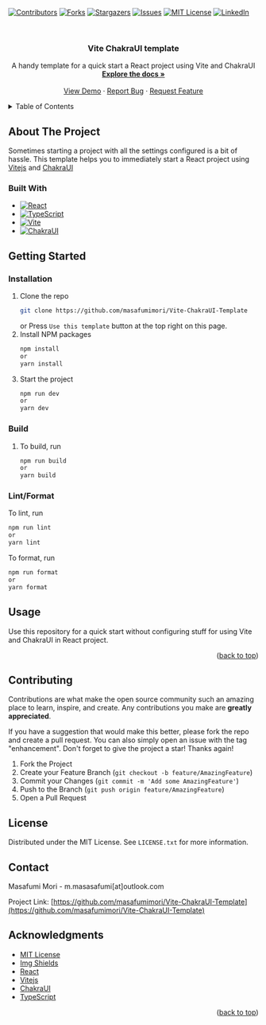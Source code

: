 <div id="top"></div>
<!--
*** Thanks for checking out the Best-README-Template. If you have a suggestion
*** that would make this better, please fork the repo and create a pull request
*** or simply open an issue with the tag "enhancement".
*** Don't forget to give the project a star!
*** Thanks again! Now go create something AMAZING! :D
-->

<!-- PROJECT SHIELDS -->
<!--
*** I'm using markdown "reference style" links for readability.
*** Reference links are enclosed in brackets [ ] instead of parentheses ( ).
*** See the bottom of this document for the declaration of the reference variables
*** for contributors-url, forks-url, etc. This is an optional, concise syntax you may use.
*** https://www.markdownguide.org/basic-syntax/#reference-style-links
-->

[![Contributors][contributors-shield]][contributors-url]
[![Forks][forks-shield]][forks-url]
[![Stargazers][stars-shield]][stars-url]
[![Issues][issues-shield]][issues-url]
[![MIT License][license-shield]][license-url]
[![LinkedIn][linkedin-shield]][linkedin-url]

<!-- PROJECT LOGO -->
<br />
<div align="center">

  <h3 align="center">Vite ChakraUI template</h3>

  <p align="center">
    A handy template for a quick start a React project using Vite and ChakraUI 
    <br />
    <a href="https://github.com/masafumimori/Vite-ChakraUI-Template"><strong>Explore the docs »</strong></a>
    <br />
    <br />
    <a href="https://github.com/masafumimori/Vite-ChakraUI-Template">View Demo</a>
    ·
    <a href="https://github.com/masafumimori/Vite-ChakraUI-Template/issues">Report Bug</a>
    ·
    <a href="https://github.com/masafumimori/Vite-ChakraUI-Template/issues">Request Feature</a>
  </p>
</div>

<!-- TABLE OF CONTENTS -->
<details>
  <summary>Table of Contents</summary>
  <ol>
    <li>
      <a href="#about-the-project">About The Project</a>
      <ul>
        <li><a href="#built-with">Built With</a></li>
      </ul>
    </li>
    <li>
      <a href="#getting-started">Getting Started</a>
      <ul>
        <li><a href="#prerequisites">Prerequisites</a></li>
        <li><a href="#installation">Installation</a></li>
      </ul>
    </li>
    <li><a href="#usage">Usage</a></li>
    <li><a href="#contributing">Contributing</a></li>
    <li><a href="#license">License</a></li>
    <li><a href="#contact">Contact</a></li>
    <li><a href="#acknowledgments">Acknowledgments</a></li>
  </ol>
</details>

<!-- ABOUT THE PROJECT -->

## About The Project

Sometimes starting a project with all the settings configured is a bit of hassle.
This template helps you to immediately start a React project using [Vitejs][vite-url] and [ChakraUI][chakraui-url]

### Built With

- [![React][react.js]][react-url]
- [![TypeScript][typescript]][typescript-url]
- [![Vite][vite.js]][vite-url]
- [![ChakraUI][chakraui]][chakraui-url]

<!-- GETTING STARTED -->

## Getting Started

### Installation

1. Clone the repo
   ```sh
   git clone https://github.com/masafumimori/Vite-ChakraUI-Template
   ```
   or
   Press `Use this template` button at the top right on this page.
2. Install NPM packages
   ```sh
   npm install
   or
   yarn install
   ```
3. Start the project
   ```sh
   npm run dev
   or
   yarn dev
   ```

### Build

1. To build, run
   ```sh
   npm run build
   or
   yarn build
   ```

### Lint/Format

To lint, run

```sh
npm run lint
or
yarn lint
```

To format, run

```sh
npm run format
or
yarn format
```

<!-- USAGE EXAMPLES -->

## Usage

Use this repository for a quick start without configuring stuff for using Vite and ChakraUI in React project.

<p align="right">(<a href="#top">back to top</a>)</p>

<!-- CONTRIBUTING -->

## Contributing

Contributions are what make the open source community such an amazing place to learn, inspire, and create. Any contributions you make are **greatly appreciated**.

If you have a suggestion that would make this better, please fork the repo and create a pull request. You can also simply open an issue with the tag "enhancement".
Don't forget to give the project a star! Thanks again!

1. Fork the Project
2. Create your Feature Branch (`git checkout -b feature/AmazingFeature`)
3. Commit your Changes (`git commit -m 'Add some AmazingFeature'`)
4. Push to the Branch (`git push origin feature/AmazingFeature`)
5. Open a Pull Request

<!-- LICENSE -->

## License

Distributed under the MIT License. See `LICENSE.txt` for more information.

<!-- CONTACT -->

## Contact

Masafumi Mori - m.masasafumi[at]outlook.com

Project Link: [https://github.com/masafumimori/Vite-ChakraUI-Template](https://github.com/masafumimori/Vite-ChakraUI-Template)

<!-- ACKNOWLEDGMENTS -->

## Acknowledgments

- [MIT License](https://opensource.org/licenses/MIT)
- [Img Shields](https://shields.io)
- [React][react-url]
- [Vitejs][vite-url]
- [ChakraUI][chakraui-url]
- [TypeScript][typescript-url]

<p align="right">(<a href="#top">back to top</a>)</p>

<!-- MARKDOWN LINKS & IMAGES -->
<!-- https://www.markdownguide.org/basic-syntax/#reference-style-links -->

[contributors-shield]: https://img.shields.io/github/contributors/masafumimori/Vite-ChakraUI-Template.svg?style=for-the-badge
[contributors-url]: https://github.com/masafumimori/Vite-ChakraUI-Template/graphs/contributors
[forks-shield]: https://img.shields.io/github/forks/masafumimori/Vite-ChakraUI-Template.svg?style=for-the-badge
[forks-url]: https://github.com/masafumimori/Vite-ChakraUI-Template/fork
[stars-shield]: https://img.shields.io/github/stars/masafumimori/Vite-ChakraUI-Template.svg?style=for-the-badge
[stars-url]: https://github.com/masafumimori/Vite-ChakraUI-Template/stargazers
[issues-shield]: https://img.shields.io/github/issues/masafumimori/Vite-ChakraUI-Template.svg?style=for-the-badge
[issues-url]: https://github.com/masafumimori/Vite-ChakraUI-Template/issues
[license-shield]: https://img.shields.io/github/license/masafumimori/Vite-ChakraUI-Template.svg?style=for-the-badge
[license-url]: https://github.com/masafumimori/Vite-ChakraUI-Template/master/LICENSE.txt
[linkedin-shield]: https://img.shields.io/badge/-LinkedIn-black.svg?style=for-the-badge&logo=linkedin&colorB=555
[linkedin-url]: https://www.linkedin.com/in/masafumi-mori-069ba219b/
[react.js]: https://img.shields.io/badge/React-20232A?style=for-the-badge&logo=react&logoColor=61DAFB
[react-url]: https://reactjs.org
[vite.js]: https://img.shields.io/badge/Vite-8B73FE?style=for-the-badge&logo=vite&logoColor=FFD028
[vite-url]: https://vitejs.dev
[chakraui]: https://img.shields.io/badge/ChakraUI-f2f2f2?style=for-the-badge&logo=chakraui&logoColor=319795
[chakraui-url]: https://chakra-ui.com
[typescript]: https://img.shields.io/badge/TypeScript-3077C6?style=for-the-badge&logo=typescript&logoColor=white
[typescript-url]: https://www.typescriptlang.org
